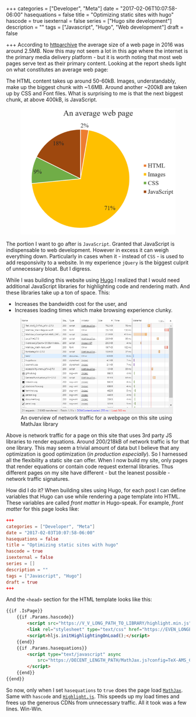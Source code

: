 +++
categories = ["Developer", "Meta"]
date = "2017-02-06T10:07:58-06:00"
hasequations = false
title = "Optimizing static sites with hugo"
hascode = true
isexternal = false
series = ["Hugo site development"]
description = ""
tags = ["Javascript", "Hugo", "Web development"]
draft = false

+++
According to [httparchive](http://httparchive.org/trends.php) the average size
of a web page in 2016 was around 2.5MB. Now this may not seem a lot in this age
where the internet is the primary media delivery platform - but it is worth
noting that most web pages serve text as their primary content. Looking at the
report sheds light on what constitutes an average web page:

The HTML content takes up around 50-60kB. Images, understandably, make up the
biggest chunk with ~1.6MB. Around another ~200kB are taken up by CSS and Font
files. What is surprising to me is that the next biggest chunk, at above 400kB,
is JavaScript.

<figure>
    <img src="/img/posts/optimizing-static-sites-with-hugo/chart.png">
</figure>

The portion I want to go after is `JavaScript`. Granted that JavaScript is
indispensable to web development. However in excess it can weigh everything
down. Particularly in cases when it - instead of `CSS` -  is used to add
responsivity to a website. In my experience `jQuery` is the biggest culprit
of unnecessary bloat. But I digress.

While I was building this website using [Hugo](https://gohugo.io) I realized
that I would need additional JavaScript libraries for highlighting code and
rendering math. And these libraries take up a ton of space. This:

* Increases the bandwidth cost for the user, and
* Increases loading times which make browsing experience clunky.

<figure>
    <img src="/img/posts/optimizing-static-sites-with-hugo/network_stats.png">
    <figcaption>An overview of network traffic for a webpage on this site using
        MathJax library</figcaption>
</figure>

Above is network traffic for a page on this site that uses 3rd party JS libraries
to render equations. Around 200/218kB of network traffic is for that one library.
This may seem a trivial amount of data but I believe that any optimization is
good optimization (_in production especially_). So I harnessed all the flexibility
a static site can offer. When I now build my site, only pages that render
equations or contain code request external libraries. Thus different pages on my
site have different - but the leanest possible - network traffic signatures.

How did I do it? When building sites using Hugo, for each post I can define
variables that Hugo can use while rendering a page template into HTML. These
variables are called _front matter_ in Hugo-speak. For example, _front matter_
for this page looks like:

```toml
+++
categories = ["Developer", "Meta"]
date = "2017-02-03T10:07:58-06:00"
hasequations = false
title = "Optimizing static sites with hugo"
hascode = true
isexternal = false
series = []
description = ""
tags = ["Javascript", "Hugo"]
draft = true
+++
```

And the `<head>` section for the HTML template looks like this:

```HTML
{{if .IsPage}}
    {{if .Params.hascode}}
        <script src="https://V_V_LONG_PATH_TO_LIBRARY/highlight.min.js"></script>
        <link rel="stylesheet" type="text/css" href="https://EVEN_LONGER_PATH.min.css">
        <script>hljs.initHighlightingOnLoad();</script>
    {{end}}
    {{if .Params.hasequations}}
        <script type="text/javascript" async
            src="https://DECENT_LENGTH_PATH/MathJax.js?config=TeX-AMS_CHTML">
        </script>
    {{end}}
{{end}}
```

So now, only when I set `hasequations` to `true` does the page load
[`MathJax`](https://www.mathjax.org/). Same with `hascode` and
[`Highlight.js`](https://highlightjs.org/). This speeds up my load times and
frees up the generous CDNs from unnecessary traffic. All it took was a few lines.
Win-Win.
